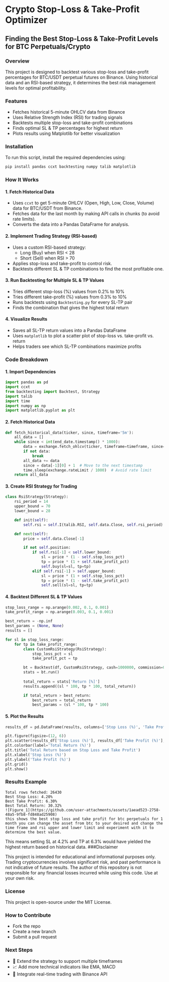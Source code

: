 # Crypto Stop-Loss & Take-Profit Optimizer

## Finding the Best Stop-Loss & Take-Profit Levels for BTC Perpetuals/Crypto

### Overview
This project is designed to backtest various stop-loss and take-profit percentages for BTC/USDT perpetual futures on Binance. Using historical data and an RSI-based strategy, it determines the best risk management levels for optimal profitability.

### Features
- Fetches historical 5-minute OHLCV data from Binance
- Uses Relative Strength Index (RSI) for trading signals
- Backtests multiple stop-loss and take-profit combinations
- Finds optimal SL & TP percentages for highest return
- Plots results using Matplotlib for better visualization

### Installation
To run this script, install the required dependencies using:
```bash
pip install pandas ccxt backtesting numpy talib matplotlib
```

### How It Works

#### 1. Fetch Historical Data
- Uses `ccxt` to get 5-minute OHLCV (Open, High, Low, Close, Volume) data for BTC/USDT from Binance.
- Fetches data for the last month by making API calls in chunks (to avoid rate limits).
- Converts the data into a Pandas DataFrame for analysis.

#### 2. Implement Trading Strategy (RSI-based)
- Uses a custom RSI-based strategy:
  - Long (Buy) when RSI < 28
  - Short (Sell) when RSI > 70
- Applies stop-loss and take-profit to control risk.
- Backtests different SL & TP combinations to find the most profitable one.

#### 3. Run Backtesting for Multiple SL & TP Values
- Tries different stop-loss (%) values from 0.2% to 10%
- Tries different take-profit (%) values from 0.3% to 10%
- Runs backtests using `Backtesting.py` for every SL-TP pair
- Finds the combination that gives the highest total return

#### 4. Visualize Results
- Saves all SL-TP return values into a Pandas DataFrame
- Uses `matplotlib` to plot a scatter plot of stop-loss vs. take-profit vs. return
- Helps traders see which SL-TP combinations maximize profits

### Code Breakdown

#### 1. Import Dependencies
```python
import pandas as pd
import ccxt
from backtesting import Backtest, Strategy
import talib
import time
import numpy as np
import matplotlib.pyplot as plt
```

#### 2. Fetch Historical Data
```python
def fetch_historical_data(ticker, since, timeframe='5m'):
    all_data = []
    while since < int(end_date.timestamp() * 1000):
        data = exchange.fetch_ohlcv(ticker, timeframe=timeframe, since=since)
        if not data:
            break
        all_data += data
        since = data[-1][0] + 1  # Move to the next timestamp
        time.sleep(exchange.rateLimit / 1000)  # Avoid rate limit
    return all_data
```

#### 3. Create RSI Strategy for Trading
```python
class RsiStrategy(Strategy):
    rsi_period = 14
    upper_bound = 70
    lower_bound = 28

    def init(self):
        self.rsi = self.I(talib.RSI, self.data.Close, self.rsi_period)

    def next(self):
        price = self.data.Close[-1]

        if not self.position:
            if self.rsi[-1] < self.lower_bound:
                sl = price * (1 - self.stop_loss_pct)
                tp = price * (1 + self.take_profit_pct)
                self.buy(sl=sl, tp=tp)
            elif self.rsi[-1] > self.upper_bound:
                sl = price * (1 + self.stop_loss_pct)
                tp = price * (1 - self.take_profit_pct)
                self.sell(sl=sl, tp=tp)
```

#### 4. Backtest Different SL & TP Values
```python
stop_loss_range = np.arange(0.002, 0.1, 0.001)
take_profit_range = np.arange(0.003, 0.1, 0.001)

best_return = -np.inf
best_params = (None, None)
results = []

for sl in stop_loss_range:
    for tp in take_profit_range:
        class CustomRsiStrategy(RsiStrategy):
            stop_loss_pct = sl
            take_profit_pct = tp

        bt = Backtest(df, CustomRsiStrategy, cash=1000000, commission=0.002)
        stats = bt.run()
        
        total_return = stats['Return [%]']
        results.append((sl * 100, tp * 100, total_return))

        if total_return > best_return:
            best_return = total_return
            best_params = (sl * 100, tp * 100)
```

#### 5. Plot the Results
```python
results_df = pd.DataFrame(results, columns=['Stop Loss (%)', 'Take Profit (%)', 'Total Return (%)'])

plt.figure(figsize=(12, 6))
plt.scatter(results_df['Stop Loss (%)'], results_df['Take Profit (%)'], c=results_df['Total Return (%)'], cmap='viridis')
plt.colorbar(label='Total Return (%)')
plt.title('Total Return based on Stop Loss and Take Profit')
plt.xlabel('Stop Loss (%)')
plt.ylabel('Take Profit (%)')
plt.grid()
plt.show()
```

### Results Example
```
Total rows fetched: 26430
Best Stop Loss: 4.20%
Best Take Profit: 6.30%
Best Total Return: 30.32%
![Figure_1](https://github.com/user-attachments/assets/1aead523-2758-48a5-9fb8-fd848ad25908)
this shows the best stop loss and take profit for btc perpetuals for 1 month you can change the asset from btc to your desired and change the time frame and rsi upper and lower limit and experiment with it to determine the best value.
```
This means setting SL at 4.2% and TP at 6.3% would have yielded the highest return based on historical data.
###Disclaimer

This project is intended for educational and informational purposes only. Trading cryptocurrencies involves significant risk, and past performance is not indicative of future results. The author of this repository is not responsible for any financial losses incurred while using this code. Use at your own risk.

### License
This project is open-source under the MIT License.

### How to Contribute
- Fork the repo
- Create a new branch
- Submit a pull request

### Next Steps
- 🚀 Extend the strategy to support multiple timeframes
- 📈 Add more technical indicators like EMA, MACD
- 🔗 Integrate real-time trading with Binance API


